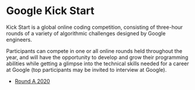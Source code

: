 # Google Kick Start

Kick Start is a global online coding competition, consisting of three-hour rounds of a variety of algorithmic challenges designed by Google engineers. 

Participants can compete in one or all online rounds held throughout the year, and will have the opportunity to develop and grow their programming abilities while getting a glimpse into the technical skills needed for a career at Google (top participants may be invited to interview at Google).

- [Round A 2020]()
